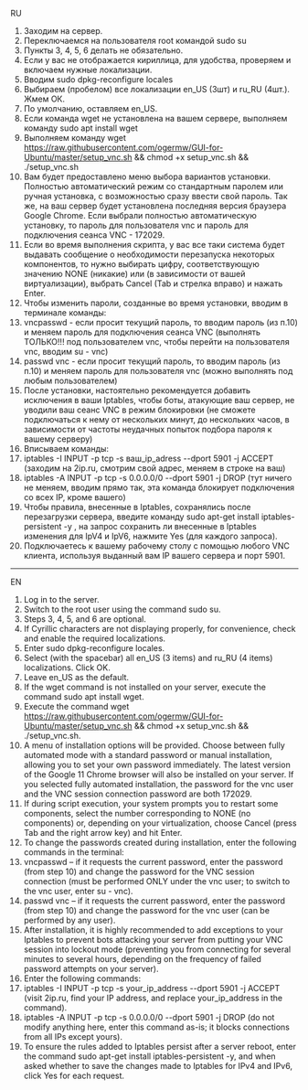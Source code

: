 RU
1. Заходим на сервер.
2. Переключаемся на пользователя root командой sudo su
3. Пункты 3, 4, 5, 6 делать не обязательно.
4. Если у вас не отображается кириллица, для удобства, проверяем и включаем нужные локализации.
5. Вводим sudo dpkg-reconfigure locales
6. Выбираем (пробелом) все локализации en_US (3шт) и ru_RU (4шт.). Жмем ОК.
7. По умолчанию, оставляем en_US.
8. Если команда wget не установлена на вашем сервере, выполняем команду sudo apt install wget
9. Выполняем команду wget https://raw.githubusercontent.com/ogermw/GUI-for-Ubuntu/master/setup_vnc.sh && chmod +x setup_vnc.sh && ./setup_vnc.sh
10. Вам будет предоставлено меню выбора вариантов установки. Полностью автоматический режим со стандартным паролем или ручная установка, с возможностью сразу ввести свой пароль. Так же, на ваш сервер будет установлена последняя версия браузера Google Chrome. Если выбрали полностью автоматическую установку, то пароль для пользователя vnc и пароль для подключения сеанса VNC - 172029.
11. Если во время выполнения скрипта, у вас все таки система будет выдавать сообщение о необходимости перезапуска некоторых компонентов, то нужно выбирать цифру, соответствующую значению NONE (никакие) или (в зависимости от вашей виртуализации), выбрать Cancel (Tab и стрелка вправо) и нажать Enter.
12. Чтобы изменить пароли, созданные во время установки, вводим в терминале команды:
13. vncpasswd - если просит текущий пароль, то вводим пароль (из п.10) и меняем пароль для подключения сеанса VNC (выполнять ТОЛЬКО!!! под пользователем vnc, чтобы перейти на пользователя vnc, вводим su - vnc)
14. passwd vnc - если просит текущий пароль, то вводим пароль (из п.10) и меняем пароль для пользователя vnc (можно выполнять под любым пользователем)
15. После установки, настоятельно рекомендуется добавить исключения в ваши Iptables, чтобы боты, атакующие ваш сервер, не уводили ваш сеанс VNC в режим блокировки (не сможете подключаться к нему от нескольких минут, до нескольких часов, в зависимости от частоты неудачных попыток подбора пароля к вашему серверу)
16. Вписываем команды:
17. iptables -I INPUT -p tcp -s ваш_ip_adress --dport 5901 -j ACCEPT  (заходим на 2ip.ru, смотрим свой адрес, меняем в строке на ваш)
18. iptables -A INPUT -p tcp -s 0.0.0.0/0 --dport 5901 -j DROP  (тут ничего не меняем, вводим прямо так, эта команда блокирует подключения со всех IP, кроме вашего)
19. Чтобы правила, внесенные в Iptables, сохранялись после перезагрузки сервера, введите команду sudo apt-get install iptables-persistent -y , на запрос сохранить ли внесенные в Iptables изменения для IpV4 и IpV6, нажмите Yes (для каждого запроса).
20. Подключаетесь к вашему рабочему столу с помощью любого VNC клиента, используя выданный вам IP вашего сервера и порт 5901.
    
______________________________________________________________________________________________________________________________________________________________________________________________________________________________

EN
1. Log in to the server.
2. Switch to the root user using the command sudo su.
3. Steps 3, 4, 5, and 6 are optional.
4. If Cyrillic characters are not displaying properly, for convenience, check and enable the required localizations.
5. Enter sudo dpkg-reconfigure locales.
6. Select (with the spacebar) all en_US (3 items) and ru_RU (4 items) localizations. Click OK.
7. Leave en_US as the default.
8. If the wget command is not installed on your server, execute the command sudo apt install wget.
9. Execute the command wget https://raw.githubusercontent.com/ogermw/GUI-for-Ubuntu/master/setup_vnc.sh && chmod +x setup_vnc.sh && ./setup_vnc.sh.
10. A menu of installation options will be provided. Choose between fully automated mode with a standard password or manual installation, allowing you to set your own password immediately. The latest version of the Google 11 Chrome browser will also be installed on your server. If you selected fully automated installation, the password for the vnc user and the VNC session connection password are both 172029.
11. If during script execution, your system prompts you to restart some components, select the number corresponding to NONE (no components) or, depending on your virtualization, choose Cancel (press Tab and the right arrow key) and hit Enter.
12. To change the passwords created during installation, enter the following commands in the terminal:
13. vncpasswd – if it requests the current password, enter the password (from step 10) and change the password for the VNC session connection (must be performed ONLY under the vnc user; to switch to the vnc user, enter su - vnc).
14. passwd vnc – if it requests the current password, enter the password (from step 10) and change the password for the vnc user (can be performed by any user).
15. After installation, it is highly recommended to add exceptions to your Iptables to prevent bots attacking your server from putting your VNC session into lockout mode (preventing you from connecting for several minutes to several hours, depending on the frequency of failed password attempts on your server).
16. Enter the following commands:
17. iptables -I INPUT -p tcp -s your_ip_address --dport 5901 -j ACCEPT (visit 2ip.ru, find your IP address, and replace your_ip_address in the command).
18. iptables -A INPUT -p tcp -s 0.0.0.0/0 --dport 5901 -j DROP (do not modify anything here, enter this command as-is; it blocks connections from all IPs except yours).
19. To ensure the rules added to Iptables persist after a server reboot, enter the command sudo apt-get install iptables-persistent -y, and when asked whether to save the changes made to Iptables for IPv4 and IPv6, click Yes for each request.
